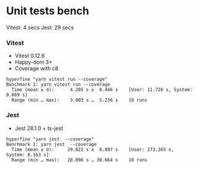 # Unit tests bench

Vitest: 4 secs
Jest: 29 secs

### Vitest

- Vitest 0.12.6
- Happy-dom 3+
- Coverage with c8

```
hyperfine "yarn vitest run --coverage"
Benchmark 1: yarn vitest run --coverage
  Time (mean ± σ):      4.205 s ±  0.446 s    [User: 11.726 s, System: 0.869 s]
  Range (min … max):    3.803 s …  5.236 s    10 runs
```

### Jest

- Jest 28.1.0 + ts-jest

```
hyperfine "yarn jest  --coverage"
Benchmark 1: yarn jest  --coverage
  Time (mean ± σ):     29.022 s ±  0.897 s    [User: 273.365 s, System: 8.163 s]
  Range (min … max):   28.096 s … 30.664 s    10 runs
```

